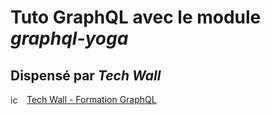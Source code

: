 # Tuto **GraphQL** avec le module *graphql-yoga*

## Dispensé par ***Tech Wall*** 

<a href="https://www.youtube.com/watch?v=6FtdUoyBK7c&list=PLl3CtU4THqPZd5ZrMYnljdgJzMQ35FhNl" target="_blank" style="display: flex; align-items: center" ><img src="https://cdn-icons-png.flaticon.com/512/174/174883.png" alt="icone youtube" height="16" > <span style="margin-left: 10px"> Tech Wall - Formation GraphQL</span></a>

